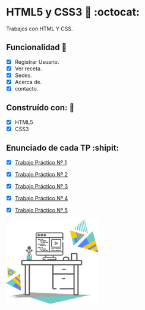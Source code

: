 # HTML5 y CSS3 :art: :octocat:
Trabajos con HTML Y CSS.

## Funcionalidad :open_file_folder:
- [x] Registrar Usuario.
- [x] Ver receta.
- [x] Sedes.
- [x] Acerca de.
- [x] contacto.

## Construído con: 🔧
- [x] HTML5
- [x] CSS3

## Enunciado de cada TP :shipit:

- [x] <a href="https://github.com/Stephaaniie/HTML/blob/master/recursos/TP%201.pdf" target="_blank">Trabajo Práctico Nº 1 <a>

- [x] <a href="https://github.com/Stephaaniie/HTML/blob/master/recursos/TP2.pdf" target="_blank">Trabajo Práctico Nº 2 <a>

- [x] <a href="https://github.com/Stephaaniie/HTML/blob/master/recursos/TP3.pdf" target="_blank">Trabajo Práctico Nº 3 <a>

- [x] <a href="https://github.com/Stephaaniie/HTML/blob/master/recursos/TP4.pdf" target="_blank">Trabajo Práctico Nº 4 <a>

- [x] <a href="https://github.com/Stephaaniie/HTML/blob/master/recursos/TP5.pdf" target="_blank">Trabajo Práctico Nº 5 <a>

<div style="width: 100%">
 <img width="49.15%" src="https://github.com/Stephaaniie/HTML/blob/master/recursos/front-end.gif"/>
</div>




